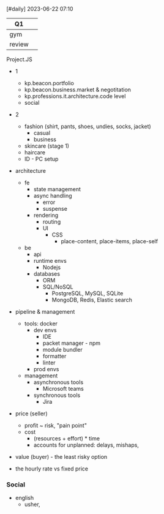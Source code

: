 [#daily]
2023-06-22
07:10

| Q1     |     |
| ------ | --- |
| gym    |     |
| review |     |




Project.JS
- 1
	- kp.beacon.portfolio
	- kp.beacon.business.market & negotitation
	- kp.professions.it.architecture.code level
	- social
- 2 
	- fashion (shirt, pants, shoes, undies, socks, jacket)
		- casual
		- business
	- skincare (stage 1)
	- haircare 
	- ID - PC setup


- architecture	
	- fe
		- state management
		- async handling
			- error
			- suspense
		- rendering
			- routing
			- UI
				- CSS
					- place-content, place-items, place-self
	- be 
		- api
		- runtime envs
			- Nodejs
		- databases
			- ORM
			- SQL/NoSQL
				- PostgreSQL, MySQL, SQLite
				- MongoDB, Redis, Elastic search

- pipeline & management
	- tools: docker
		- dev envs
			- IDE
			- packet manager - npm
			- module bundler
			- formatter
			- linter
		- prod envs 
	- management
		- asynchronous tools 
			- Microsoft teams
		- synchronous tools 
			- Jira

- price (seller)
	- profit ~ risk, "pain point"
	- cost
		- (resources + effort) * time 
		- accounts for unplanned: delays, mishaps, 
- value (buyer) - the least risky option
- the hourly rate vs fixed price

### Social
- english
	- usher, 